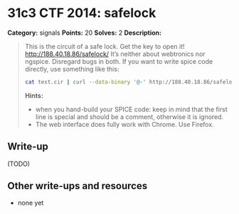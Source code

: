 # 31c3 CTF 2014: safelock

**Category:** signals
**Points:** 20
**Solves:** 2
**Description:**

> This is the circuit of a safe lock. Get the key to open it! <http://188.40.18.86/safelock/>
> It’s neither about webtronics nor ngspice. Disregard bugs in both.
> If you want to write spice code directly, use something like this:
>
> ```bash
> cat test.cir | curl --data-binary '@-' http://188.40.18.86/safelock/contest_spice/spice.cgi
> ```
>
> **Hints:**
>
> - when you hand-build your SPICE code: keep in mind that the first line is special and should be a comment, otherwise it is ignored.
> - The web interface does fully work with Chrome. Use Firefox.

## Write-up

(TODO)

## Other write-ups and resources

* none yet
